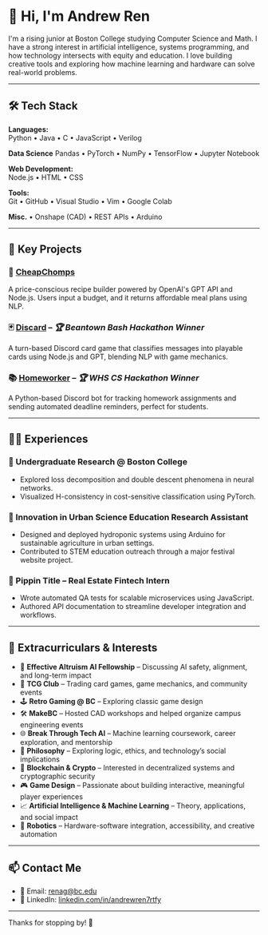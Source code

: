 # 👋 Hi, I'm Andrew Ren

I'm a rising junior at Boston College studying Computer Science and Math. I have a strong interest in artificial intelligence, systems programming, and how technology intersects with equity and education. I love building creative tools and exploring how machine learning and hardware can solve real-world problems.

---

## 🛠 Tech Stack

**Languages:**  
Python • Java • C • JavaScript • Verilog 

**Data Science**
Pandas • PyTorch • NumPy • TensorFlow • Jupyter Notebook  

**Web Development:**  
Node.js • HTML • CSS 

**Tools:**  
Git • GitHub • Visual Studio • Vim • Google Colab  

**Misc.**
• Onshape (CAD) • REST APIs • Arduino

---

## 🚀 Key Projects

### 🥘 [CheapChomps](https://github.com/RealAndrewRen/CheapChomps)  
A price-conscious recipe builder powered by OpenAI's GPT API and Node.js. Users input a budget, and it returns affordable meal plans using NLP.

### 🃏 [Discard](https://github.com/RealAndrewRen/Discard) – *🏆 Beantown Bash Hackathon Winner*  
A turn-based Discord card game that classifies messages into playable cards using Node.js and GPT, blending NLP with game mechanics.

### 📚 [Homeworker](https://github.com/RealAndrewRen/Homeworker) – *🏆 WHS CS Hackathon Winner*  
A Python-based Discord bot for tracking homework assignments and sending automated deadline reminders, perfect for students.

---

## 🧑‍💻 Experiences

### 🧪 Undergraduate Research @ Boston College  
- Explored loss decomposition and double descent phenomena in neural networks.  
- Visualized H-consistency in cost-sensitive classification using PyTorch.

### 🌱 Innovation in Urban Science Education Research Assistant  
- Designed and deployed hydroponic systems using Arduino for sustainable agriculture in urban settings.  
- Contributed to STEM education outreach through a major festival website project.

### 🏢 Pippin Title – Real Estate Fintech Intern  
- Wrote automated QA tests for scalable microservices using JavaScript.  
- Authored API documentation to streamline developer integration and workflows.

---

## 🌟 Extracurriculars & Interests

- 🧠 **Effective Altruism AI Fellowship** – Discussing AI safety, alignment, and long-term impact  
- 🧩 **TCG Club** – Trading card games, game mechanics, and community events  
- 🕹 **Retro Gaming @ BC** – Exploring classic game design   
- 🛠 **MakeBC** – Hosted CAD workshops and helped organize campus engineering events  
- 🌐 **Break Through Tech AI** – Machine learning coursework, career exploration, and mentorship  
- 📜 **Philosophy** – Exploring logic, ethics, and technology’s social implications  
- 🔐 **Blockchain & Crypto** – Interested in decentralized systems and cryptographic security  
- 🎮 **Game Design** – Passionate about building interactive, meaningful player experiences  
- 📈 **Artificial Intelligence & Machine Learning** – Theory, applications, and social impact  
- 🤖 **Robotics** – Hardware-software integration, accessibility, and creative automation

---

## 📫 Contact Me

- 📧 Email: [renag@bc.edu](mailto:renag@bc.edu)  
- 💼 LinkedIn: [linkedin.com/in/andrewren7rtfy](https://linkedin.com/in/andrewren7rtfy)  

---

Thanks for stopping by! 👾
